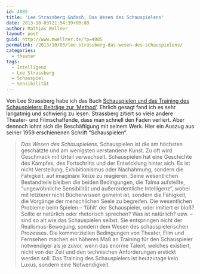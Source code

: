 ```yaml
---
id: 4085
title: 'Lee Strassberg &ndash; Das Wesen des Schauspielens'
date: 2013-10-03T21:54:39+00:00
author: Mathias Wellner
layout: post
guid: http://www.mwellner.de/?p=4085
permalink: /2013/10/03/lee-strassberg-das-wesen-des-schauspielens/
categories:
  - theater
tags:
  - Intelligenz
  - Lee Strassberg
  - Schauspiel
  - Sensibilität
---
```

Von Lee Strassberg habe ich das Buch [Schauspielen und das Training des Schauspielers: Beiträge zur &#8216;Method&#8217;](http://amzn.to/1g85tNh). Ehrlich gesagt fand ich es sehr langatmig und schwierig zu lesen. Strassberg zitiert so viele andere Theater- und Filmschaffende, dass man schnell den Faden verliert. Aber dennoch lohnt sich die Beschäftigung mit seinem Werk. Hier ein Auszug aus seiner 1959 erschienenen Schrift &#8220;Schauspielen&#8221;. 

> _Das Wesen des Schauspielens._ Schauspielen ist die am höchsten geschätzte und am wenigsten verstandene Kunst. Zu oft wird Geschmack mit Urteil verwechselt. Schauspielen hat eine Geschichte des Kampfes, des Fortschritts und der Entwicklung hinter sich. Es ist nicht Verstellung, Exhibitionismus oder Nachahmung, sondern die Fähigkeit, auf imaginäre Reize zu reagieren. Seine wesentlichen Bestandteile bleiben die beiden Bedingungen, die Talma aufstellte, &#8220;ungewöhnliche Sensibilität und außerordentliche Intelligenz&#8221;, wobei mit letzterer nicht Bücherwissen gemeint ist, sondern die Fähigkeit, die Vorgänge der menschlichen Seele zu begreifen. Die wesentlichen Probleme beim Spielen &ndash; &#8216;fühlt&#8217; der Schauspieler, oder imitiert er bloß? Sollte er natürlich oder rhetorisch sprechen? Was ist natürlich? usw. &ndash; sind so alt wie das Schauspielen selbst. Sie entspringen nicht der Realismus-Bewegung, sondern dem Wesen des schauspielerischen Prozesses. Die kommerziellen Bedingungen von Theater, Film und Fernsehen machen ein höheres Maß an Training für den Schauspieler notwendiger als je zuvor, wenn das enorme Talent, welches existiert, nicht von der Zeit und den technischen Anforderungen erstickt werden soll. Das Training des Schauspielers ist heutzutage kein Luxus, sondern eine Notwendigkeit.